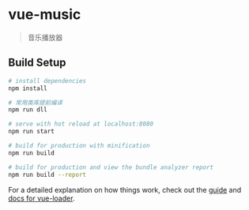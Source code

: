 # vue-music

> 音乐播放器

## Build Setup

``` bash
# install dependencies
npm install

# 常用类库提前编译
npm run dll

# serve with hot reload at localhost:8080
npm run start

# build for production with minification
npm run build

# build for production and view the bundle analyzer report
npm run build --report
```

For a detailed explanation on how things work, check out the [guide](http://vuejs-templates.github.io/webpack/) and [docs for vue-loader](http://vuejs.github.io/vue-loader).
